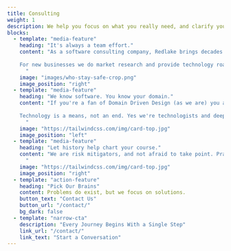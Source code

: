 ```yaml
---
title: Consulting
weight: 1
description: We help you focus on what you really need, and clarify your vision, so you can reach your goals.
blocks:
  - template: "media-feature"
    heading: "It's always a team effort."
    content: "As a software consulting company, Redlake brings decades of expertise to bear. You might say we're tech-knowledge-y. You know you're stuff, and we know ours. Meeting in the middle is where the magic happens.<br>
    
    For new businesses we do market research and provide technology roadmaps so you can make informed decisions. If you're an esatablished business, looking ahead and trying to keep up with a changing world, we evaluate where you are now and figure out how to get you there from here. Just keeping up isn't enough for us though. We want to put you ahead of the curve so you're leading the pack.
      "
    image: "images/who-stay-safe-crop.png"
    image_position: "right"
  - template: "media-feature"
    heading: "We know software. You know your domain."
    content: "If you're a fan of Domain Driven Design (as we are) you already know that good DSLs match the domain vocabulary. This leaves less room for misiniterpretation and allows stakeholders and developers to speak the same language. Solving problems with teams requires communication. We aim to make it as effective as possible.<br>
    
    Technology is a means, not an end. Yes we're technologists and deep thinkers, but we're also pragmatic and have deep experience across many industries. We don't throw technology at a problem and hope for the best. We work to understand the ultimate goal and match the solution to that need, keeping things as simple as possible.
      "
    image: "https://tailwindcss.com/img/card-top.jpg"
    image_position: "left"
  - template: "media-feature"
    heading: "Let history help chart your course."
    content: "We are risk mitigators, and not afraid to take point. Pragmatic, bleeding-edge luddites who don't choose technologies based on trends and fashion, but results. Just because something is new or popular doesn't mean its good. We won't just tell you what you want to hear (eat your vegetables). It's not about running as hard as you can, but winning the race.
      "
    image: "https://tailwindcss.com/img/card-top.jpg"
    image_position: "right"
  - template: "action-feature"
    heading: "Pick Our Brains"
    content: Problems do exist, but we focus on solutions.
    button_text: "Contact Us"
    button_url: "/contact/"
    bg_dark: false
  - template: "narrow-cta"
    description: "Every Journey Begins With a Single Step"
    link_url: "/contact/"
    link_text: "Start a Conversation"
---
```

